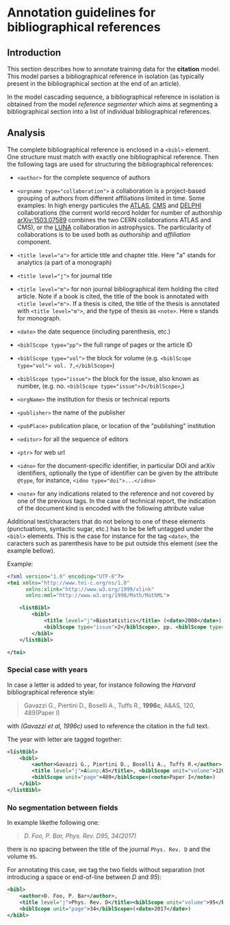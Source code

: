 # Annotation guidelines for bibliographical references

## Introduction

This section describes how to annotate training data for the __citation__ model. This model parses a bibliographical reference in isolation (as typically present in the bibliographical section at the end of an article).

In the model cascading sequence, a bibliographical reference in isolation is obtained from the model _reference segmenter_ which aims at segmenting a 
bibliographical section into a list of individual bibliographical references. 

## Analysis

The complete bibliographical reference is enclosed in a `<bibl>` element. One <bibl> structure must match with exactly one bibliographical reference.
Then the following tags are used for structuring the bibliographical references:

* `<author>` for the complete sequence of authors

* `<orgname type="collaboration">` a collaboration is a project-based grouping of authors from different affiliations limited in time. Some examples: In high energy particules the [ATLAS](https://atlas.cern/), [CMS](http://cms.web.cern.ch/content/cms-collaboration) and [DELPHI](http://delphiwww.cern.ch/) collaborations (the current world record holder for number of authorship [arXiv:1503.07589](http://arxiv.org/abs/1503.07589) combines the two CERN collaborations ATLAS and CMS), or the [LUNA](https://luna.lngs.infn.it/) collaboration in astrophysics. The particularity of collaborations is to be used both as _authorship_ and _affiliation_ component.

* `<title level="a">` for article title and chapter title. Here "a" stands for analytics (a part of a monograph)

* `<title level="j">` for journal title

* `<title level="m">` for non journal bibliographical item holding the cited article. Note if a book is cited, the title of the book is annotated with `<title level="m">`. If a thesis is cited, the title of the thesis is annotated with `<title level="m">`, and the type of thesis as `<note>`. Here `m` stands for monograph.

* `<date>` the date sequence (including parenthesis, etc.)

* `<biblScope type="pp">` the full range of pages or the article ID

* `<biblScope type="vol">` the block for volume (e.g. `<biblScope type="vol"> vol. 7,</biblScope>`)

* `<biblScope type="issue">` the block for the issue, also known as number, (e.g. no. `<biblScope type="issue">3</biblScope>`,)

* `<orgName>` the institution for thesis or technical reports

* `<publisher>` the name of the publisher

* `<pubPlace>` publication place, or location of the "publishing" institution

* `<editor>` for all the sequence of editors

* `<ptr>` for web url

* `<idno>` for the document-specific identifier, in particular DOI and arXiv identifiers, optionally the type of identifier can be given by the attribute `@type`, for instance, `<idno type="doi">...</idno>`

* `<note>` for any indications related to the reference and not covered by one of the previous tags. In the case of technical report, the indication of the document kind is encoded with the following attribute value <note type="report">

Additional text/characters that do not belong to one of these elements (punctuations, syntactic sugar, etc.) has to be be left untagged under the `<bibl>` elements. This is the case for instance for the tag `<date>`, the caracters such as parenthesis have to be put outside this element (see the example bellow).

Example: 

```xml
<?xml version="1.0" encoding="UTF-8"?>
<tei xmlns="http://www.tei-c.org/ns/1.0" 
	  xmlns:xlink="http://www.w3.org/1999/xlink" 
	  xmlns:mml="http://www.w3.org/1998/Math/MathML">

	<listBibl>
		<bibl>
			<title level="j">Biostatistics</title> (<date>2008</date>), <biblScope type="vol">9</biblScope>, 
			<biblScope type="issue">2</biblScope>, pp. <biblScope type="pp">234–248</biblScope>
    	</bibl>
	</listBibl>

</tei>

```

### Special case with years

In case a letter is added to year, for instance following the _Harvard_ bibliographical reference style: 

> Gavazzi G., Piertini D., Boselli A., Tuffs R., __1996c__, A&AS, 120, 489(Paper I) 

with _(Gavazzi et al, 1996c)_ used to reference the citation in the full text. 

The year with letter are tagged together: 

```xml
<listBibl>
	<bibl>
		<author>Gavazzi G., Piertini D., Boselli A., Tuffs R.</author>, <date>1996c</date>, 
		<title level="j">A&amp;AS</title>, <biblScope unit="volume">120</biblScope>, 
		<biblScope unit="page">489</biblScope>(<note>Paper I</note>) 
	</bibl>
</listBibl>
```

### No segmentation between fields

In example likethe following one:

>  _D. Foo, P. Bar, Phys. Rev. D95, 34(2017)_

there is no spacing between the title of the journal `Phys. Rev. D` and the volume `95`.

For annotating this case, we tag the two fields without separation (not introducing a space or end-of-line between *D* and *95*): 

```xml
<bibl>
	<author>D. Foo, P. Bar</author>, 
	<title level="j">Phys. Rev. D</title><biblScope unit="volume">95</biblScope>, 
	<biblScope unit="page">34</biblScope>(<date>2017</date>)
</bibl>
```


